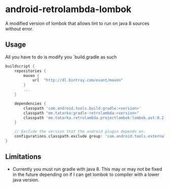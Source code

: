 # android-retrolambda-lombok
A modified version of lombok that allows lint to run on java 8 sources without error.

## Usage
All you have to do is modify you `build.gradle as such
```groovy
buildscript {
    repositories {
        maven {
            url  "http://dl.bintray.com/evant/maven"
        }
        ...
    }

    dependencies {
        classpath 'com.android.tools.build:gradle:<version>'
        classpath "me.tatarka:gradle-retrolambda:<version>"
        classpath 'me.tatarka.retrolambda.projectlombok:lombok.ast:0.2.3.a1'
    }

    // Exclude the version that the android plugin depends on.
    configurations.classpath.exclude group: 'com.android.tools.external.lombok'
}
```

## Limitations
- Currently you must run gradle with java 8. This may or may not be fixed in the future depending on if I can get lombok to compiler with a lower java version.
